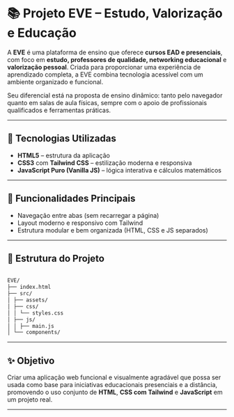 # 📚 Projeto EVE – Estudo, Valorização e Educação

A **EVE** é uma plataforma de ensino que oferece **cursos EAD e presenciais**, com foco em **estudo, professores de qualidade, networking educacional** e **valorização pessoal**. Criada para proporcionar uma experiência de aprendizado completa, a EVE combina tecnologia acessível com um ambiente organizado e funcional.

Seu diferencial está na proposta de ensino dinâmico: tanto pelo navegador quanto em salas de aula físicas, sempre com o apoio de profissionais qualificados e ferramentas práticas.

---

## 🚀 Tecnologias Utilizadas

- **HTML5** – estrutura da aplicação
- **CSS3** com **Tailwind CSS** – estilização moderna e responsiva
- **JavaScript Puro (Vanilla JS)** – lógica interativa e cálculos matemáticos

---

## 🔧 Funcionalidades Principais

- Navegação entre abas (sem recarregar a página)
- Layout moderno e responsivo com Tailwind
- Estrutura modular e bem organizada (HTML, CSS e JS separados)

---

## 📂 Estrutura do Projeto

```markdown

EVE/
├── index.html
├── src/
│ ├── assets/
│ ├── css/
│ │ └── styles.css
│ ├── js/
│ │ ├── main.js
│ └── components/
```


---

## ✨ Objetivo

Criar uma aplicação web funcional e visualmente agradável que possa ser usada como base para iniciativas educacionais presenciais e a distância, promovendo o uso conjunto de **HTML**, **CSS com Tailwind** e **JavaScript** em um projeto real.

---


